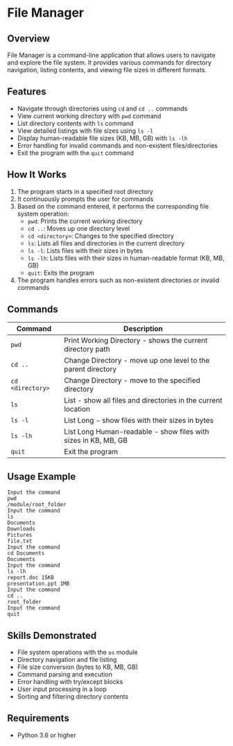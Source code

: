 # File Manager

## Overview
File Manager is a command-line application that allows users to navigate and explore the file system. It provides various commands for directory navigation, listing contents, and viewing file sizes in different formats.

## Features
- Navigate through directories using `cd` and `cd ..` commands
- View current working directory with `pwd` command
- List directory contents with `ls` command
- View detailed listings with file sizes using `ls -l`
- Display human-readable file sizes (KB, MB, GB) with `ls -lh`
- Error handling for invalid commands and non-existent files/directories
- Exit the program with the `quit` command

## How It Works
1. The program starts in a specified root directory
2. It continuously prompts the user for commands
3. Based on the command entered, it performs the corresponding file system operation:
   - `pwd`: Prints the current working directory
   - `cd ..`: Moves up one directory level
   - `cd <directory>`: Changes to the specified directory
   - `ls`: Lists all files and directories in the current directory
   - `ls -l`: Lists files with their sizes in bytes
   - `ls -lh`: Lists files with their sizes in human-readable format (KB, MB, GB)
   - `quit`: Exits the program
4. The program handles errors such as non-existent directories or invalid commands

## Commands
| Command | Description |
|---------|-------------|
| `pwd` | Print Working Directory - shows the current directory path |
| `cd ..` | Change Directory - move up one level to the parent directory |
| `cd <directory>` | Change Directory - move to the specified directory |
| `ls` | List - show all files and directories in the current location |
| `ls -l` | List Long - show files with their sizes in bytes |
| `ls -lh` | List Long Human-readable - show files with sizes in KB, MB, GB |
| `quit` | Exit the program |

## Usage Example
```
Input the command
pwd
/module/root_folder
Input the command
ls
Documents
Downloads
Pictures
file.txt
Input the command
cd Documents
Documents
Input the command
ls -lh
report.doc 15KB
presentation.ppt 1MB
Input the command
cd ..
root_folder
Input the command
quit
```

## Skills Demonstrated
- File system operations with the `os` module
- Directory navigation and file listing
- File size conversion (bytes to KB, MB, GB)
- Command parsing and execution
- Error handling with try/except blocks
- User input processing in a loop
- Sorting and filtering directory contents

## Requirements
- Python 3.6 or higher